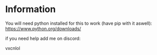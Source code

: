 # Information

You will need python installed for this to work (have pip with it aswell): https://www.python.org/downloads/




if you need help add me on discord:

vxcnlol
